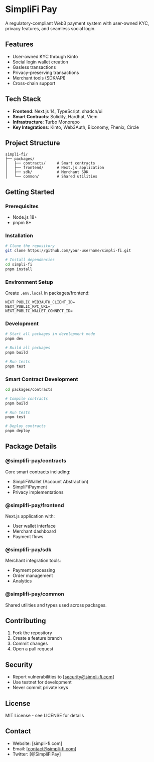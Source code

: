 # SimpliFi Pay

A regulatory-compliant Web3 payment system with user-owned KYC, privacy features, and seamless social login.

## Features

- User-owned KYC through Kinto
- Social login wallet creation
- Gasless transactions
- Privacy-preserving transactions
- Merchant tools (SDK/API)
- Cross-chain support

## Tech Stack

- **Frontend**: Next.js 14, TypeScript, shadcn/ui
- **Smart Contracts**: Solidity, Hardhat, Viem
- **Infrastructure**: Turbo Monorepo
- **Key Integrations**: Kinto, Web3Auth, Biconomy, Fhenix, Circle

## Project Structure

```
simpli-fi/
├── packages/
│   ├── contracts/     # Smart contracts
│   ├── frontend/      # Next.js application
│   ├── sdk/           # Merchant SDK
│   └── common/        # Shared utilities
```

## Getting Started

### Prerequisites

- Node.js 18+
- pnpm 8+

### Installation

```bash
# Clone the repository
git clone https://github.com/your-username/simpli-fi.git

# Install dependencies
cd simpli-fi
pnpm install
```

### Environment Setup

Create `.env.local` in packages/frontend:

```env
NEXT_PUBLIC_WEB3AUTH_CLIENT_ID=
NEXT_PUBLIC_RPC_URL=
NEXT_PUBLIC_WALLET_CONNECT_ID=
```

### Development

```bash
# Start all packages in development mode
pnpm dev

# Build all packages
pnpm build

# Run tests
pnpm test
```

### Smart Contract Development

```bash
cd packages/contracts

# Compile contracts
pnpm build

# Run tests
pnpm test

# Deploy contracts
pnpm deploy
```

## Package Details

### @simplifi-pay/contracts

Core smart contracts including:
- SimpliFiWallet (Account Abstraction)
- SimpliFiPayment
- Privacy implementations

### @simplifi-pay/frontend

Next.js application with:
- User wallet interface
- Merchant dashboard
- Payment flows

### @simplifi-pay/sdk

Merchant integration tools:
- Payment processing
- Order management
- Analytics

### @simplifi-pay/common

Shared utilities and types used across packages.

## Contributing

1. Fork the repository
2. Create a feature branch
3. Commit changes
4. Open a pull request

## Security

- Report vulnerabilities to [security@simpli-fi.com]
- Use testnet for development
- Never commit private keys

## License

MIT License - see LICENSE for details

## Contact

- Website: [simpli-fi.com]
- Email: [contact@simpli-fi.com]
- Twitter: [@SimpliFiPay]